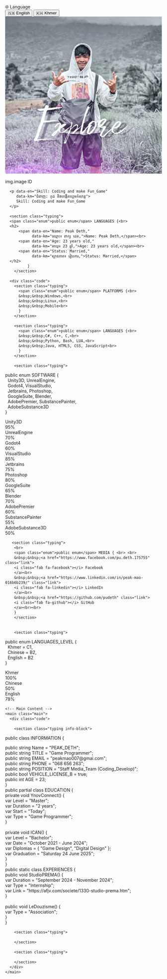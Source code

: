 <!DOCTYPE html>
<html lang="en">
<head>
  <meta charset="UTF-8">
  <meta name="viewport" content="width=device-width, initial-scale=1.0">
  <link rel="stylesheet" href="https://cdnjs.cloudflare.com/ajax/libs/font-awesome/6.5.0/css/all.min.css">
  <title>CV - Game Programmer</title>
  <link rel="stylesheet" href="style.css">
</head>
<body>

  <!-- Language Switch Button -->
  <div class="lang-switch" onclick="toggleLangMenu()">🌐 Language</div>
  <div id="langMenu" class="lang-menu">
    <button onclick="setLang('en')">🇬🇧 English</button>
    <button onclick="setLang('km')">🇰🇭 Khmer</button>
  </div>

  <div class="container">
    <!-- Sidebar -->
    <aside class="sidebar">
      <img src="ID.jpg" alt="Profile Picture" class="profile-pic">
      <p>img.image ID</p>

      <p data-en="Skill: Coding and make Fun_Game"
         data-km="ជំនាញ: កូដ និងបង្កើតហ្គេមកំសាន្ត">
         Skill: Coding and make Fun_Game
      </p>

      <section class="typing">
      <span class="enum">public enum</span> LANGUAGES {<br>
      <h2>
          <span data-en="Name: Peak Deth," 
                data-km="ឈ្មោះ៖ ពាក្យ ដេត,">Name: Peak Deth,</span><br>
          <span data-en="Age: 23 years old," 
                data-km="អាយុ៖ 23 ឆ្នាំ,">Age: 23 years old,</span><br>
          <span data-en="Status: Married," 
                data-km="ស្ថានភាព៖ រៀបការ,">Status: Married,</span>
      </h2>
              }
        </section>

      <div class="code">
        <section class="typing">
          <span class="enum">public enum</span> PLATFORMS {<br>
          &nbsp;&nbsp;Windows,<br>
          &nbsp;&nbsp;Linux,<br>
          &nbsp;&nbsp;Mobile<br>
          }
        </section>

        <section class="typing">
          <span class="enum">public enum</span> LANGUAGES {<br>
          &nbsp;&nbsp;C#, C++, C,<br>
          &nbsp;&nbsp;Python, Bash, LUA,<br>
          &nbsp;&nbsp;Java, HTML5, CSS, JavaScript<br>
          }
        </section>

        <section class="typing">
  <span class="enum">public enum</span> SOFTWARE {<br>
  &nbsp;&nbsp;Unity3D, UnrealEngine,<br>
  &nbsp;&nbsp;Godot4, VisualStudio,<br>
  &nbsp;&nbsp;Jetbrains, Photoshop,<br>
  &nbsp;&nbsp;GoogleSuite, Blender,<br>
  &nbsp;&nbsp;AdobePremier, SubstancePainter,<br>
  &nbsp;&nbsp;AdobeSubstance3D<br>
  }

  <!-- Software Skill Chart -->
<div class="soft-chart">
  <div class="bar"><span>Unity3D</span><div class="progress"><div class="fill" style="width:95%"></div></div><span class="percent">95%</span></div>
  <div class="bar"><span>UnrealEngine</span><div class="progress"><div class="fill" style="width:70%"></div></div><span class="percent">70%</span></div>
  <div class="bar"><span>Godot4</span><div class="progress"><div class="fill" style="width:60%"></div></div><span class="percent">60%</span></div>
  <div class="bar"><span>VisualStudio</span><div class="progress"><div class="fill" style="width:85%"></div></div><span class="percent">85%</span></div>
  <div class="bar"><span>Jetbrains</span><div class="progress"><div class="fill" style="width:75%"></div></div><span class="percent">75%</span></div>
  <div class="bar"><span>Photoshop</span><div class="progress"><div class="fill" style="width:80%"></div></div><span class="percent">80%</span></div>
  <div class="bar"><span>GoogleSuite</span><div class="progress"><div class="fill" style="width:65%"></div></div><span class="percent">65%</span></div>
  <div class="bar"><span>Blender</span><div class="progress"><div class="fill" style="width:70%"></div></div><span class="percent">70%</span></div>
  <div class="bar"><span>AdobePremier</span><div class="progress"><div class="fill" style="width:60%"></div></div><span class="percent">60%</span></div>
  <div class="bar"><span>SubstancePainter</span><div class="progress"><div class="fill" style="width:55%"></div></div><span class="percent">55%</span></div>
  <div class="bar"><span>AdobeSubstance3D</span><div class="progress"><div class="fill" style="width:50%"></div></div><span class="percent">50%</span></div>
</div>

</section>



       <section class="typing">
        <br>
        <span class="enum">public enum</span> MEDIA { <br> <br>
        &nbsp;&nbsp;<a href="https://www.facebook.com/pu.deth.175755" class="link">
        <i class="fab fa-facebook"></i> Facebook
        </a><br>
        &nbsp;&nbsp;<a href="https://www.linkedin.com/in/peak-mao-016b6b239/" class="link">
        <i class="fab fa-linkedin"></i> LinkedIn
        </a><br>
        &nbsp;&nbsp;<a href="https://github.com/pudeth" class="link">
        <i class="fab fa-github"></i> GitHub
        </a><br><br>
        }
        </section>


        <section class="typing">
  <span class="enum">public enum</span> LANGUAGES_LEVEL {<br>
  &nbsp;&nbsp;<span data-en="Khmer = C1" data-km="ខ្មែរ = C1">Khmer = C1</span>,<br>
  &nbsp;&nbsp;<span data-en="Chinese = B2" data-km="ចិន = B2">Chinese = B2</span>,<br>
  &nbsp;&nbsp;<span data-en="English = B2" data-km="អង់គ្លេស = B2">English = B2</span><br>
  }

  <!-- Language Chart -->
<div class="lang-chart">
  <div class="bar">
    <span>Khmer</span>
    <div class="progress"><div class="fill" style="width:100%"></div></div>
    <span class="percent">100%</span>
  </div>
  <div class="bar">
    <span>Chinese</span>
    <div class="progress"><div class="fill" style="width:50%"></div></div>
    <span class="percent">50%</span>
  </div>
  <div class="bar">
    <span>English</span>
    <div class="progress"><div class="fill" style="width:78%"></div></div>
    <span class="percent">78%</span>
  </div>
</div>

</section>
      </div>
    </aside>

    <!-- Main Content -->
    <main class="main">
      <div class="code">

        <section class="typing info-block">
  <span class="keyword">public class</span> <span class="class">INFORMATION</span> {<br>
  <div class="code-line">
    <span class="keyword">public string</span> Name = <span class="string">"PEAK_DETH"</span>;
  </div>
  <div class="code-line">
    <span class="keyword">public string</span> TITLE = <span class="string">"Game Programmer"</span>;
  </div>
  <div class="code-line">
    <span class="keyword">public string</span> EMAIL = <span class="string">"peakmao007@gmai.com"</span>;
  </div>
  <div class="code-line">
    <span class="keyword">public string</span> PHONE = <span class="string">"068 656 263"</span>;
  </div>
  <div class="code-line">
    <span class="keyword">public string</span> POSITION = <span class="string">"Staff Media_Team (Coding_Develop)"</span>;
  </div>
  <div class="code-line">
    <span class="keyword">public bool</span> VEHICLE_LICENSE_B = <span class="keyword">true</span>;
  </div>
  <div class="code-line">
    <span class="keyword">public int</span> AGE = <span class="number">23</span>;
  </div>
  } 
</section>

<section class="typing info-block">
  <span class="keyword">public partial class</span> <span class="class">EDUCATION</span> {<br>
  <div class="method">private void YnovConnect() {</div>
  <div class="code-line indent">
    <span class="keyword">var</span> Level = <span class="string">"Master"</span>;
  </div>
  <div class="code-line indent">
    <span class="keyword">var</span> Duration = <span class="string">"2 years"</span>;
  </div>
  <div class="code-line indent">
    <span class="keyword">var</span> Start = <span class="string">"Today"</span>;
  </div>
  <div class="code-line indent">
    <span class="keyword">var</span> Type = <span class="string">"Game Programmer"</span>;
  </div>
  <div class="method">}</div><br>

  <div class="method">private void ICAN() {</div>
  <div class="code-line indent">
    <span class="keyword">var</span> Level = <span class="string">"Bachelor"</span>;
  </div>
  <div class="code-line indent">
    <span class="keyword">var</span> Date = <span class="string">"October 2021 - June 2024"</span>;
  </div>
  <div class="code-line indent">
    <span class="keyword">var</span> Diplomas = { <span class="string">"Game Design"</span>, <span class="string">"Digital Design"</span> };
  </div>
  <div class="code-line indent">
    <span class="keyword">var</span> Graduation = <span class="string">"Saturday 24 June 2025"</span>;
  </div>
  <div class="method">}</div>
  } 
</section>

<section class="typing info-block">
  <span class="keyword">public static class</span> <span class="class">EXPERIENCES</span> {<br>
  <div class="method">public void StudioPREMA() {</div>
  <div class="code-line indent">
    <span class="keyword">var</span> Duration = <span class="string">"September 2024 - November 2024"</span>;
  </div>
  <div class="code-line indent">
    <span class="keyword">var</span> Type = <span class="string">"Internship"</span>;
  </div>
  <div class="code-line indent">
    <span class="keyword">var</span> Link = <span class="string">"https://afjv.com/societe/1330-studio-prema.htm"</span>;
  </div>
  <div class="method">}</div><br>

  <div class="method">public void LeDouzisme() {</div>
  <div class="code-line indent">
    <span class="keyword">var</span> Type = <span class="string">"Association"</span>;
  </div>
  <div class="method">}</div>
  }
</section>


        <section class="typing">
         
        </section>

        <section class="typing">
          
        </section>
      </div>
    </main>
  </div>

<script>
function toggleLangMenu() {
  const menu = document.getElementById("langMenu");
  menu.style.display = menu.style.display === "block" ? "none" : "block";
}

function setLang(lang) {
  document.querySelectorAll("[data-en]").forEach(el => {
    if (el.dataset[lang]) {
      el.innerHTML = el.dataset[lang];
    }
  });
  document.getElementById("langMenu").style.display = "none";
}
</script>

</body>
</html>
